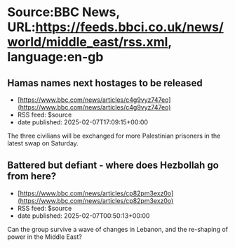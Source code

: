 # Source:BBC News, URL:https://feeds.bbci.co.uk/news/world/middle_east/rss.xml, language:en-gb

## Hamas names next hostages to be released
 - [https://www.bbc.com/news/articles/c4g9vyz747eo](https://www.bbc.com/news/articles/c4g9vyz747eo)
 - RSS feed: $source
 - date published: 2025-02-07T17:09:15+00:00

The three civilians will be exchanged for more Palestinian prisoners in the latest swap on Saturday.

## Battered but defiant -  where does Hezbollah go from here?
 - [https://www.bbc.com/news/articles/cp82pm3exz0o](https://www.bbc.com/news/articles/cp82pm3exz0o)
 - RSS feed: $source
 - date published: 2025-02-07T00:50:13+00:00

Can the group survive a wave of changes in Lebanon, and the re-shaping of power in the Middle East?

